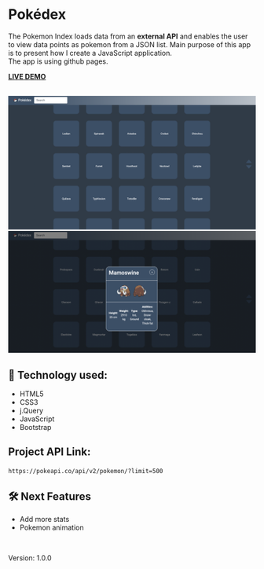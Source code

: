 # Pokédex

The Pokemon Index loads data from an <strong>external API</strong> and enables the user to view data points as pokemon from a JSON list.
Main purpose of this app is to present how I create a JavaScript application.<br>
The app is using github pages.
<br>

<strong>[LIVE DEMO](https://koola123.github.io/pokedex/)</strong>

<br>

<img src="img/pokedex2.png" width="800px"/>
<img src="img/pokedex.png" width="800px"/>

## 🎯 Technology used:
- HTML5
- CSS3
- j.Query
- JavaScript
- Bootstrap


## Project API Link:
```html
https://pokeapi.co/api/v2/pokemon/?limit=500
```

## 🛠 Next Features
* Add more stats
* Pokemon animation

<br>

Version: 1.0.0

